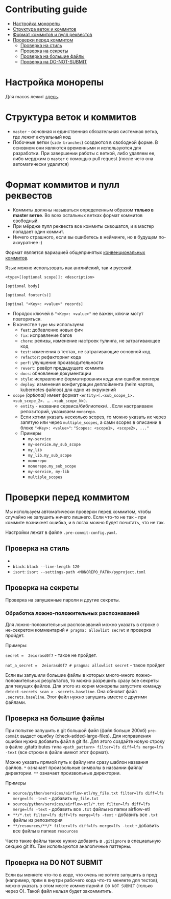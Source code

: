 # Contributing guide

- [Настройка монорепы](#настройка-монорепы)
- [Структура веток и коммитов](#структура-веток-и-коммитов)
- [Формат коммитов и пулл реквестов](#формат-коммитов-и-пулл-реквестов)
- [Проверки перед коммитом](#проверки-перед-коммитом)
  - [Проверка на стиль](#проверка-на-стиль)
  - [Проверка на секреты](#проверка-на-секреты)
  - [Проверка на большие файлы](#проверка-на-большие-файлы)
  - [Проверка на DO-NOT-SUBMIT](#проверка-на-DO-NOT-SUBMIT)

# Настройка монорепы

Для macos лежит [здесь](https://github.com/engineering-friends/lessmore/blob/master/docs/settings.md).

# Структура веток и коммитов

- `master` - основная и единственная обязательная системная ветка, где лежит актуальный код
- Побочные ветки (`side branches`) создаются в свободной форме. В основном они являются временными и используются для разработки. При завершении работы с веткой, либо удаляем ее, либо мерджим в `master` с помощью pull request (после чего она автоматически удалится)

# Формат коммитов и пулл реквестов

- Коммиты должны называться определенным образом **только в master ветке**. Во всех остальных ветках формат коммитов свободный.
- При мёрдже пулл реквеста все коммиты сквошатся, и в мастер попадает один коммит.
- Ничего страшного, если вы ошибетесь в нейминге, но в будущем по-аккуратнее :)


Формат является вариацией общепринятых [конвенциональных коммитов](https://www.conventionalcommits.org/en/v1.0.0/).

Язык можно использовать как английский, так и русский.

```
<type>[(optional scope)]: <description>

[optional body]

[optional footer(s)]

[optinal "<Key>: <value>" records]
```

- Порядок ключей в `"<Key>: <value>"` не важен, ключи могут повторяться.
- В качестве `type` мы используем:
  - `feat`: добавление новых фич
  - `fix`: исправление багов
  - `chore`: релизы, изменение настроек тулинга, не затрагивающее код
  - `test`: изменения в тестах, не затрагивающие основной код
  - `refactor`: рефакторинг кода
  - `perf`: улучшение производительности
  - `revert`: ревёрт предыдущего коммита
  - `docs`: обновление документации
  - `style`: исправление форматирования кода или ошибок линтера
  - `deploy`: изменения конфигурации деплоймента (helm чартов, kubernetes файлов) для одно из окружений
- `scope` *(optional)* имеет формат `<entity>(.<sub_scope_1>.<sub_scope_2>. … .<sub_scope_N>)`.
  - `entity` - название сервиса/библиотеки/… Если настраиваем репозиторий, указываем `monorepo`.
  - Если хотим указать несколько scopes, то можно указать их через запятую или через `multiple_scopes`, а сами scopes в описании в блоке `"<Key>: <value>"`: `"Scopes: <scope1>, <scope2>, ..."`
  - Примеры
    - `my-service`
    - `my-service.my_sub_scope`
    - `my_lib`
    - `my_lib.my_sub_scope`
    - `monorepo`
    - `monorepo.my_sub_scope`
    - `my-service, my-lib`
    - `multiple_scopes`

# Проверки перед коммитом

Мы используем автоматически проверки перед коммитом, чтобы случайно не запушить ничего лишнего. Если что-то не так - при коммите возникнет ошибка, и в логах можно будет почитать, что не так. 

Настройки лежат в файле `.pre-commit-config.yaml`.

## Проверка на стиль
- 
- `black`: `black --line-length 120`
- `isort`: `isort --settings-path <MONOREPO_PATH>/pyproject.toml`

## Проверка на секреты

Проверка на запушенные пароли и другие секреты.

### Обработка ложно-положительных распознаваний

Для ложно-положительных распознаваний можно указать в строке с не-секретом комментарий `# pragma: allowlist secret` и проверка пройдет.

Примеры:

```secret =  2eiorasd0f7``` - такое не пройдет.

```not_a_secret =  2eiorasd0f7 # pragma: allowlist secret``` - такое пройдет

Если вы запушили большие файлы в которых много-много ложно-положительных результатов, то можно разрешить сразу все секреты для текущих файлов. Для этого из корня монорепы запустите команду
```detect-secrets scan > .secrets.baseline```. Она обновит файл `.secrets.baseline`. Этот файл нужно запушить вместе с другими файлами.

## Проверка на большие файлы

При попытке запушить в git большой файл (файл больше 200кб) `pre-commit` выдаст ошибку (check-added-large-files). Для исправления ошибки нужно добавить файл в git lfs. Для этого создайте новую строку в файле .gitattributes типа `<path_pattern> filter=lfs diff=lfs merge=lfs -text` (все строки в файле имеют этот формат).

Можно указать прямой путь к файлу или сразу шаблон названия файлов. `*` означает произвольные символы в названии файла/директории. `**` означает произвольные директории.

Примеры

- `source/python/services/airflow-etl/my_file.txt filter=lfs diff=lfs merge=lfs -text` - добавить `my_file.txt`
- `source/python/services/airflow-etl/*.txt filter=lfs diff=lfs merge=lfs -text` - добавить все `.txt` файлы из папки airflow-etl
- `**/*.txt filter=lfs diff=lfs merge=lfs -text` - добавить все `.txt` файлы из репозитория
- `**/resources/**/* filter=lfs diff=lfs merge=lfs -text` - добавить все файлы в папках `resources`

Часто такие файлы также нужно добавить в `.gitignore` в специальную секцию git lfs. Там используются аналогичные паттерны.

## Проверка на D0 N0T SUBMIT

Если вы меняете что-то в коде, что очень не хотите запушить в прод (например, прям в внутри рабочего кода что-то меняете для тестов), можно указать в этом месте комментарий `# D0 N0T SUBMIT` (только через O). Такой файл нельзя будет закоммитить.
